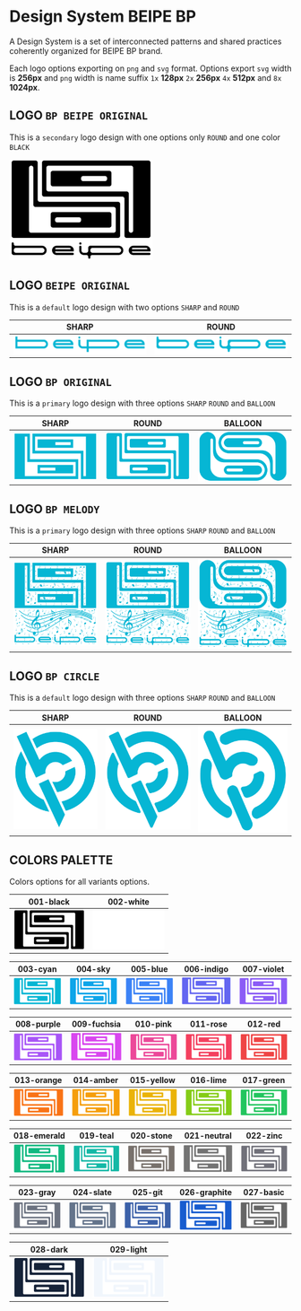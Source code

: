 # Design System BEIPE BP

A Design System is a set of interconnected patterns and shared practices
coherently organized for BEIPE BP brand.

Each logo options exporting on `png` and `svg` format. Options export `svg`
width is **256px** and `png` width is name suffix `1x` **128px** `2x` **256px**
`4x` **512px** and `8x` **1024px**.

## LOGO `BP BEIPE ORIGINAL`

This is a `secondary` logo design with one options only `ROUND` and one color
`BLACK`

![logo-00][00]

[00]: ./asset/logo/png/logo_bp_beipe_original_flat_secondary_round_000-black_2x.png

## LOGO `BEIPE ORIGINAL`

This is a `default` logo design with two options `SHARP` and `ROUND`

| SHARP | ROUND |
|:-:|:-:|
| ![logo-01][01] | ![logo-02][02] |

[01]: ./asset/logo/png/logo_beipe_original_flat_default_sharp_003-cyan_2x.png
[02]: ./asset/logo/png/logo_beipe_original_flat_default_round_003-cyan_2x.png

## LOGO `BP ORIGINAL`

This is a `primary` logo design with three options `SHARP` `ROUND` and `BALLOON`

| SHARP | ROUND | BALLOON |
|:-:|:-:|:-:|
| ![logo-03][03] | ![logo-04][04] | ![logo-05][05] |

[03]: ./asset/logo/png/logo_bp_original_flat_primary_sharp_003-cyan_2x.png
[04]: ./asset/logo/png/logo_bp_original_flat_primary_round_003-cyan_2x.png
[05]: ./asset/logo/png/logo_bp_original_flat_primary_balloon_003-cyan_2x.png

## LOGO `BP MELODY`

This is a `primary` logo design with three options `SHARP` `ROUND` and `BALLOON`

| SHARP | ROUND | BALLOON |
|:-:|:-:|:-:|
| ![logo-06][06] | ![logo-07][07] | ![logo-08][08] |

[06]: ./asset/logo/png/logo_bp_melody_flat_primary_sharp_003-cyan_2x.png
[07]: ./asset/logo/png/logo_bp_melody_flat_primary_round_003-cyan_2x.png
[08]: ./asset/logo/png/logo_bp_melody_flat_primary_balloon_003-cyan_2x.png

## LOGO `BP CIRCLE`

This is a `default` logo design with three options `SHARP` `ROUND` and `BALLOON`

| SHARP | ROUND | BALLOON |
|:-:|:-:|:-:|
| ![logo-09][09] | ![logo-10][10] | ![logo-11][11] |

[09]: ./asset/logo/png/logo_bp_circle_flat_default_sharp_003-cyan_2x.png
[10]: ./asset/logo/png/logo_bp_circle_flat_default_round_003-cyan_2x.png
[11]: ./asset/logo/png/logo_bp_circle_flat_default_balloon_003-cyan_2x.png

## COLORS PALETTE

Colors options for all variants options.

| 001-black | 002-white |
|:-:|:-:|
| ![black][001-black] | ![white][002-white] |

| 003-cyan | 004-sky | 005-blue | 006-indigo | 007-violet |
|:-:|:-:|:-:|:-:|:-:|
| ![cyan][003-cyan] | ![sky][004-sky] | ![blue][005-blue] | ![indigo][006-indigo] | ![violet][007-violet] |

| 008-purple | 009-fuchsia | 010-pink | 011-rose | 012-red |
|:-:|:-:|:-:|:-:|:-:|
| ![purple][008-purple] | ![fuchsia][009-fuchsia] | ![pink][010-pink] | ![rose][011-rose] | ![red][012-red] |

| 013-orange | 014-amber | 015-yellow | 016-lime | 017-green |
|:-:|:-:|:-:|:-:|:-:|
| ![orange][013-orange] | ![amber][014-amber] | ![yellow][015-yellow] | ![lime][016-lime] | ![green][017-green] |

| 018-emerald | 019-teal | 020-stone | 021-neutral | 022-zinc |
|:-:|:-:|:-:|:-:|:-:|
| ![emerald][018-emerald] | ![teal][019-teal] | ![stone][020-stone] | ![neutral][021-neutral] | ![zinc][022-zinc] |

| 023-gray | 024-slate | 025-git | 026-graphite | 027-basic |
|:-:|:-:|:-:|:-:|:-:|
| ![gray][023-gray] | ![slate][024-slate] | ![git][025-git] | ![graphite][026-graphite] | ![basic][027-basic] |

| 028-dark | 029-light |
|:-:|:-:|
| ![dark][028-dark] | ![light][029-light] |

[001-black]: ./asset/logo/png/logo_bp_original_flat_primary_round_001-black_1x.png
[002-white]: ./asset/logo/png/logo_bp_original_flat_primary_round_002-white_1x.png
[003-cyan]: ./asset/logo/png/logo_bp_original_flat_primary_round_003-cyan_1x.png
[004-sky]: ./asset/logo/png/logo_bp_original_flat_primary_round_004-sky_1x.png
[005-blue]: ./asset/logo/png/logo_bp_original_flat_primary_round_005-blue_1x.png
[006-indigo]: ./asset/logo/png/logo_bp_original_flat_primary_round_006-indigo_1x.png
[007-violet]: ./asset/logo/png/logo_bp_original_flat_primary_round_007-violet_1x.png
[008-purple]: ./asset/logo/png/logo_bp_original_flat_primary_round_008-purple_1x.png
[009-fuchsia]: ./asset/logo/png/logo_bp_original_flat_primary_round_009-fuchsia_1x.png
[010-pink]: ./asset/logo/png/logo_bp_original_flat_primary_round_010-pink_1x.png
[011-rose]: ./asset/logo/png/logo_bp_original_flat_primary_round_011-rose_1x.png
[012-red]: ./asset/logo/png/logo_bp_original_flat_primary_round_012-red_1x.png
[013-orange]: ./asset/logo/png/logo_bp_original_flat_primary_round_013-orange_1x.png
[014-amber]: ./asset/logo/png/logo_bp_original_flat_primary_round_014-amber_1x.png
[015-yellow]: ./asset/logo/png/logo_bp_original_flat_primary_round_015-yellow_1x.png
[016-lime]: ./asset/logo/png/logo_bp_original_flat_primary_round_016-lime_1x.png
[017-green]: ./asset/logo/png/logo_bp_original_flat_primary_round_017-green_1x.png
[018-emerald]: ./asset/logo/png/logo_bp_original_flat_primary_round_018-emerald_1x.png
[019-teal]: ./asset/logo/png/logo_bp_original_flat_primary_round_019-teal_1x.png
[020-stone]: ./asset/logo/png/logo_bp_original_flat_primary_round_020-stone_1x.png
[021-neutral]: ./asset/logo/png/logo_bp_original_flat_primary_round_021-neutral_1x.png
[022-zinc]: ./asset/logo/png/logo_bp_original_flat_primary_round_022-zinc_1x.png
[023-gray]: ./asset/logo/png/logo_bp_original_flat_primary_round_023-gray_1x.png
[024-slate]: ./asset/logo/png/logo_bp_original_flat_primary_round_024-slate_1x.png
[025-git]: ./asset/logo/png/logo_bp_original_flat_primary_round_025-git_1x.png
[026-graphite]: ./asset/logo/png/logo_bp_original_flat_primary_round_026-graphite_1x.png
[027-basic]: ./asset/logo/png/logo_bp_original_flat_primary_round_027-basic_1x.png
[028-dark]: ./asset/logo/png/logo_bp_original_flat_primary_round_028-dark_1x.png
[029-light]: ./asset/logo/png/logo_bp_original_flat_primary_round_029-light_1x.png

